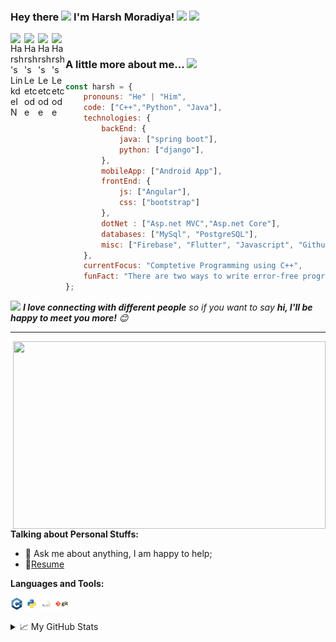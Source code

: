 ### Hey there <img src="https://media.giphy.com/media/hvRJCLFzcasrR4ia7z/giphy.gif" width="25px"> I'm Harsh Moradiya! <img src="https://media.giphy.com/media/12oufCB0MyZ1Go/giphy.gif" width="50"> ![](https://komarev.com/ghpvc/?username=harsh1868)


<a href="https://www.linkedin.com/in/harsh-moradiya/">
  <img align="left" alt="Harsh's LinkdeIN" width="22px" src="https://cdn.jsdelivr.net/npm/simple-icons@v3/icons/linkedin.svg" />
</a>
<a href="https://leetcode.com/h__sh/">
  <img align="left" alt="Harsh's Leetcode" width="22px" src="https://cdn.jsdelivr.net/npm/simple-icons@v3/icons/leetcode.svg" />
</a>
<a href="https://www.codechef.com/users/h__sh">
  <img align="left" alt="Harsh's Leetcode" width="22px" src="https://cdn.jsdelivr.net/npm/simple-icons@v3/icons/codechef.svg" />
</a>
<a href="https://www.hackerrank.com/harsh1822">
  <img align="left" alt="Harsh's Leetcode" width="22px" src="https://cdn.jsdelivr.net/npm/simple-icons@v3/icons/hackerrank.svg" />
</a>


<br />

### A little more about me...  <img src="https://media.giphy.com/media/VgCDAzcKvsR6OM0uWg/giphy.gif" width="30">

```javascript
const harsh = {
    pronouns: "He" | "Him",
    code: ["C++","Python", "Java"],
    technologies: {
        backEnd: {
            java: ["spring boot"],
            python: ["django"],
        },
        mobileApp: ["Android App"],
        frontEnd: {
            js: ["Angular"],
            css: ["bootstrap"]
        },        
        dotNet : ["Asp.net MVC","Asp.net Core"],
        databases: ["MySql", "PostgreSQL"],
        misc: ["Firebase", "Flutter", "Javascript", "Github"]
    },
    currentFocus: "Comptetive Programming using C++",
    funFact: "There are two ways to write error-free programs; only the third one works"
};
```

<img src="https://media.giphy.com/media/LnQjpWaON8nhr21vNW/giphy.gif" width="60"> <em><b>I love connecting with different people</b> so if you want to say <b>hi, I'll be happy to meet you more!</b> 😊</em>

---
<img align="right"  src="https://github.com/harsh1868/harsh1868/blob/main/code.gif" width="500" height="300">
 
**Talking about Personal Stuffs:**

- 💬 Ask me about anything, I am happy to help;
- 📝[Resume](https://drive.google.com/file/d/1tm7wvlPFzLGTvTtzUqSHaWgCa4djvbXe/view?usp=sharing)

**Languages and Tools:**  

<code><img height="20" src="https://raw.githubusercontent.com/github/explore/80688e429a7d4ef2fca1e82350fe8e3517d3494d/topics/cpp/cpp.png"></code>
<code><img height="20" src="https://raw.githubusercontent.com/github/explore/80688e429a7d4ef2fca1e82350fe8e3517d3494d/topics/python/python.png"></code>
<code><img height="20" src="https://raw.githubusercontent.com/github/explore/80688e429a7d4ef2fca1e82350fe8e3517d3494d/topics/mysql/mysql.png"></code>
<code><img height="20" src="https://raw.githubusercontent.com/github/explore/80688e429a7d4ef2fca1e82350fe8e3517d3494d/topics/git/git.png"></code>

<details>
<summary>📈 My GitHub Stats</summary>
<img src="https://github-readme-stats.vercel.app/api?username=harsh1868&show_icons=true&theme=radical" alt="harsh1868" />

[//]:  <img src="https://github-readme-stats.vercel.app/api/top-langs/?username=harsh1868&layout=compact&theme=radical" />
</details>


